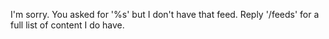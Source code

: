 I'm sorry. You asked for '%s' but I don't have that feed. Reply '/feeds' for a
full list of content I do have.
